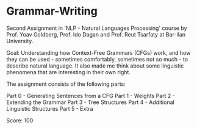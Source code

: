 # Grammar-Writing
Second Assignment in 'NLP - Natural Languages Processing' course by Prof. Yoav Goldberg, Prof. Ido Dagan and Prof. Reut Tsarfaty at Bar-Ilan University.

Goal: Understanding how Context-Free Grammars (CFGs) work, and how they can be used - sometimes comfortably, sometimes not so much - to describe natural language. It also made me think about some linguistic phenomena that are interesting in their own right.

The assignment consists of the following parts:

Part 0 - Generating Sentences from a CFG
Part 1 - Weights
Part 2 - Extending the Grammar
Part 3 - Tree Structures
Part 4 - Additional Linguistic Structures
Part 5 - Extra

Score: 100
